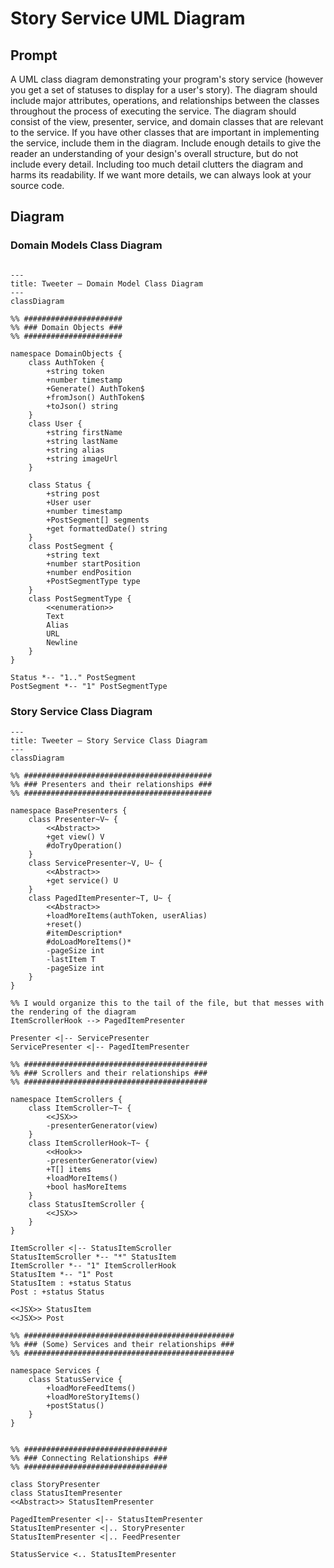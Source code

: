 # Story Service UML Diagram

## Prompt
A UML class diagram demonstrating your program's story service (however you get a set of statuses to display for a user's story).
The diagram should include major attributes, operations, and relationships between the classes throughout the process of executing the service.
The diagram should consist of the view, presenter, service, and domain classes that are relevant to the service.
If you have other classes that are important in implementing the service, include them in the diagram.
Include enough details to give the reader an understanding of your design's overall structure, but do not include every detail.
Including too much detail clutters the diagram and harms its readability.
If we want more details, we can always look at your source code.

## Diagram

### Domain Models Class Diagram

```mermaid

---
title: Tweeter — Domain Model Class Diagram
---
classDiagram

%% ######################
%% ### Domain Objects ###
%% ######################

namespace DomainObjects {
    class AuthToken {
        +string token
        +number timestamp
        +Generate() AuthToken$
        +fromJson() AuthToken$
        +toJson() string
    }
    class User {
        +string firstName
        +string lastName
        +string alias
        +string imageUrl
    }

    class Status {
        +string post
        +User user
        +number timestamp
        +PostSegment[] segments
        +get formattedDate() string
    }
    class PostSegment {
        +string text
        +number startPosition
        +number endPosition
        +PostSegmentType type
    }
    class PostSegmentType {
        <<enumeration>>
        Text
        Alias
        URL
        Newline
    }
}

Status *-- "1.." PostSegment
PostSegment *-- "1" PostSegmentType

```

### Story Service Class Diagram

```mermaid
---
title: Tweeter — Story Service Class Diagram
---
classDiagram

%% ##########################################
%% ### Presenters and their relationships ###
%% ##########################################

namespace BasePresenters {
    class Presenter~V~ {
        <<Abstract>>
        +get view() V
        #doTryOperation()
    }
    class ServicePresenter~V, U~ {
        <<Abstract>>
        +get service() U
    }
    class PagedItemPresenter~T, U~ {
        <<Abstract>>
        +loadMoreItems(authToken, userAlias)
        +reset()
        #itemDescription*
        #doLoadMoreItems()*
        -pageSize int
        -lastItem T
        -pageSize int
    }
}

%% I would organize this to the tail of the file, but that messes with the rendering of the diagram
ItemScrollerHook --> PagedItemPresenter

Presenter <|-- ServicePresenter
ServicePresenter <|-- PagedItemPresenter

%% #########################################
%% ### Scrollers and their relationships ###
%% #########################################

namespace ItemScrollers {
    class ItemScroller~T~ {
        <<JSX>>
        -presenterGenerator(view)
    }
    class ItemScrollerHook~T~ {
        <<Hook>>
        -presenterGenerator(view)
        +T[] items
        +loadMoreItems()
        +bool hasMoreItems
    }
    class StatusItemScroller {
        <<JSX>>
    }
}

ItemScroller <|-- StatusItemScroller
StatusItemScroller *-- "*" StatusItem
ItemScroller *-- "1" ItemScrollerHook
StatusItem *-- "1" Post
StatusItem : +status Status
Post : +status Status

<<JSX>> StatusItem
<<JSX>> Post

%% ###############################################
%% ### (Some) Services and their relationships ###
%% ###############################################

namespace Services {
    class StatusService {
        +loadMoreFeedItems()
        +loadMoreStoryItems()
        +postStatus()
    }
}


%% ################################
%% ### Connecting Relationships ###
%% ################################

class StoryPresenter
class StatusItemPresenter
<<Abstract>> StatusItemPresenter

PagedItemPresenter <|-- StatusItemPresenter
StatusItemPresenter <|.. StoryPresenter
StatusItemPresenter <|.. FeedPresenter

StatusService <.. StatusItemPresenter

```
